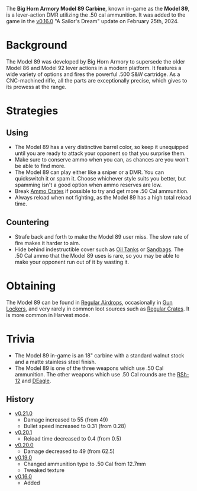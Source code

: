 The **Big Horn Armory Model 89 Carbine**, known in-game as the **Model 89**, is a lever-action DMR utilizing the .50 cal ammunition. It was added to the game in the [v0.16.0](https://github.com/HasangerGames/suroi/releases/tag/v0.16.0) "A Sailor's Dream" update on February 25th, 2024.

# Background
The Model 89 was developed by Big Horn Armory to supersede the older Model 86 and Model 92 lever actions in a modern platform. It features a wide variety of options and fires the powerful .500 S&W cartridge. As a CNC-machined rifle, all the parts are exceptionally precise, which gives to its prowess at the range.

# Strategies
## Using
- The Model 89 has a very distinctive barrel color, so keep it unequipped until you are ready to attack your opponent so that you surprise them.
- Make sure to conserve ammo when you can, as chances are you won't be able to find more.
- The Model 89 can play either like a sniper or a DMR. You can quickswitch it or spam it. Choose whichever style suits you better, but spamming isn't a good option when ammo reserves are low.
- Break [Ammo Crates](/obstacles/ammo_crate) if possible to try and get more .50 Cal ammunition.
- Always reload when not fighting, as the Model 89 has a high total reload time.

## Countering
- Strafe back and forth to make the Model 89 user miss. The slow rate of fire makes it harder to aim.
- Hide behind indestructible cover such as [Oil Tanks](/obstacles/oil_tank) or [Sandbags](/obstacles/sandbags). The .50 Cal ammo that the Model 89 uses is rare, so you may be able to make your opponent run out of it by wasting it.

# Obtaining
The Model 89 can be found in [Regular Airdrops](/obstacles/airdrops), occasionally in [Gun Lockers](/obstacles/gun_locker), and very rarely in common loot sources such as [Regular Crates](/obstacles/crates). It is more common in Harvest mode.

# Trivia
- The Model 89 in-game is an 18" carbine with a standard walnut stock and a matte stainless steel finish.
- The Model 89 is one of the three weapons which use .50 Cal ammunition. The other weapons which use .50 Cal rounds are the [RSh-12](/weapons/guns/rsh12) and [DEagle](/weapons/guns/deagle).

## History
- [v0.21.0](https://github.com/HasangerGames/suroi/releases/tag/v0.21.0)
  - Damage increased to 55 (from 49)
  - Bullet speed increased to 0.31 (from 0.28)
- [v0.20.1](https://github.com/HasangerGames/suroi/releases/tag/v0.20.1)
  - Reload time decreased to 0.4 (from 0.5)
- [v0.20.0](https://github.com/HasangerGames/suroi/releases/tag/v0.20.0)
  - Damage decreased to 49 (from 62.5)
- [v0.19.0](https://github.com/HasangerGames/suroi/releases/tag/v0.19.0)
  - Changed ammunition type to .50 Cal from 12.7mm
  - Tweaked texture
- [v0.16.0](https://github.com/HasangerGames/suroi/releases/tag/v0.16.0)
  - Added
